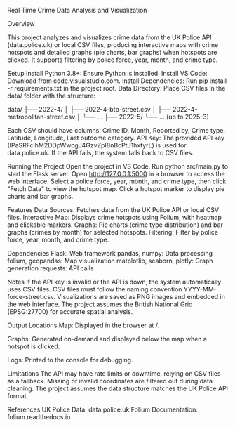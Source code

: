 Real Time Crime Data Analysis and Visualization

Overview

This project analyzes and visualizes crime data from the UK Police API (data.police.uk) or local CSV files, producing interactive maps with crime hotspots and detailed graphs (pie charts, bar graphs) when hotspots are clicked. It supports filtering by police force, year, month, and crime type.

Setup
Install Python 3.8+: Ensure Python is installed.
Install VS Code: Download from code.visualstudio.com.
Install Dependencies: Run pip install -r requirements.txt in the project root.
Data Directory: Place CSV files in the data/ folder with the structure:

data/
├── 2022-4/
│   ├── 2022-4-btp-street.csv
│   ├── 2022-4-metropolitan-street.csv
│   └── ...
├── 2022-5/
└── ... (up to 2025-3)

Each CSV should have columns: Crime ID, Month, Reported by, Crime type, Latitude, Longitude, Last outcome category.
API Key: The provided API key (IPaSRFcihM2DDpWwcgJ4GzvZpI8nBcPtJ1hxtyrL) is used for data.police.uk. If the API fails, the system falls back to CSV files.

Running the Project
Open the project in VS Code.
Run python src/main.py to start the Flask server.
Open http://127.0.0.1:5000 in a browser to access the web interface.
Select a police force, year, month, and crime type, then click "Fetch Data" to view the hotspot map.
Click a hotspot marker to display pie charts and bar graphs.

Features
Data Sources: Fetches data from the UK Police API or local CSV files.
Interactive Map: Displays crime hotspots using Folium, with heatmap and clickable markers.
Graphs: Pie charts (crime type distribution) and bar graphs (crimes by month) for selected hotspots.
Filtering: Filter by police force, year, month, and crime type.

Dependencies
Flask: Web framework
pandas, numpy: Data processing
folium, geopandas: Map visualization
matplotlib, seaborn, plotly: Graph generation
requests: API calls

Notes
If the API key is invalid or the API is down, the system automatically uses CSV files.
CSV files must follow the naming convention YYYY-MM-force-street.csv.
Visualizations are saved as PNG images and embedded in the web interface.
The project assumes the British National Grid (EPSG:27700) for accurate spatial analysis.

Output Locations
Map: Displayed in the browser at /.



Graphs: Generated on-demand and displayed below the map when a hotspot is clicked.



Logs: Printed to the console for debugging.

Limitations
The API may have rate limits or downtime, relying on CSV files as a fallback.
Missing or invalid coordinates are filtered out during data cleaning.
The project assumes the data structure matches the UK Police API format.

References
UK Police Data: data.police.uk
Folium Documentation: folium.readthedocs.io